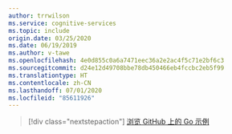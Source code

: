 ```yaml
---
author: trrwilson
ms.service: cognitive-services
ms.topic: include
origin.date: 03/25/2020
ms.date: 06/19/2019
ms.author: v-tawe
ms.openlocfilehash: 4e0d855c0a6a7471eec36a2e2ac4f5c71e2bf6c3
ms.sourcegitcommit: d24e12d49708bbe78db450466eb4fccbc2eb5f99
ms.translationtype: HT
ms.contentlocale: zh-CN
ms.lasthandoff: 07/01/2020
ms.locfileid: "85611926"
---
```

> [!div class="nextstepaction"]
> [浏览 GitHub 上的 Go 示例](https://github.com/microsoft/cognitive-services-speech-sdk-go/tree/master/samples)